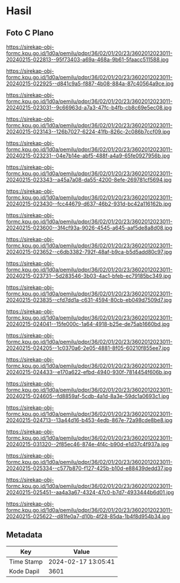 # Hasil

## Foto C Plano

https://sirekap-obj-formc.kpu.go.id/1d0a/pemilu/pdpr/36/02/01/20/23/3602012023011-20240215-022813--95f73403-a69a-468a-9b61-5faacc511588.jpg

https://sirekap-obj-formc.kpu.go.id/1d0a/pemilu/pdpr/36/02/01/20/23/3602012023011-20240215-022925--d841c9a5-f887-4b08-884a-87c40564a9ce.jpg

https://sirekap-obj-formc.kpu.go.id/1d0a/pemilu/pdpr/36/02/01/20/23/3602012023011-20240215-023031--9c66963d-a7a3-47fc-b4fb-cb8c69e5ec08.jpg

https://sirekap-obj-formc.kpu.go.id/1d0a/pemilu/pdpr/36/02/01/20/23/3602012023011-20240215-023143--126b7027-6224-41fb-826c-2c086b7ccf09.jpg

https://sirekap-obj-formc.kpu.go.id/1d0a/pemilu/pdpr/36/02/01/20/23/3602012023011-20240215-023231--04e7b14e-abf5-488f-a4a9-65fe0927956b.jpg

https://sirekap-obj-formc.kpu.go.id/1d0a/pemilu/pdpr/36/02/01/20/23/3602012023011-20240215-023343--a45a7a08-da55-4200-8efe-269781cf5694.jpg

https://sirekap-obj-formc.kpu.go.id/1d0a/pemilu/pdpr/36/02/01/20/23/3602012023011-20240215-023430--fcc44679-d637-46b2-931d-bc42a116162b.jpg

https://sirekap-obj-formc.kpu.go.id/1d0a/pemilu/pdpr/36/02/01/20/23/3602012023011-20240215-023600--3f4cf93a-9026-4545-a645-aaf5de8a8d08.jpg

https://sirekap-obj-formc.kpu.go.id/1d0a/pemilu/pdpr/36/02/01/20/23/3602012023011-20240215-023652--c6db3382-792f-48af-b9ca-b5d5add80c97.jpg

https://sirekap-obj-formc.kpu.go.id/1d0a/pemilu/pdpr/36/02/01/20/23/3602012023011-20240215-023731--5d283546-3b03-4ac1-bfeb-ec79185bc349.jpg

https://sirekap-obj-formc.kpu.go.id/1d0a/pemilu/pdpr/36/02/01/20/23/3602012023011-20240215-023835--cfd7dd1a-c631-4594-80cb-eb049d7509d7.jpg

https://sirekap-obj-formc.kpu.go.id/1d0a/pemilu/pdpr/36/02/01/20/23/3602012023011-20240215-024041--15fe000c-1a64-4918-b25e-de75ab1660bd.jpg

https://sirekap-obj-formc.kpu.go.id/1d0a/pemilu/pdpr/36/02/01/20/23/3602012023011-20240215-024205--1c0370a6-2e05-4881-8f05-60210f855ee7.jpg

https://sirekap-obj-formc.kpu.go.id/1d0a/pemilu/pdpr/36/02/01/20/23/3602012023011-20240215-024433--e170a622-efbd-4940-930f-7814454f606b.jpg

https://sirekap-obj-formc.kpu.go.id/1d0a/pemilu/pdpr/36/02/01/20/23/3602012023011-20240215-024605--fd8859af-5cdb-4a1d-8a3e-59dc1a0693c1.jpg

https://sirekap-obj-formc.kpu.go.id/1d0a/pemilu/pdpr/36/02/01/20/23/3602012023011-20240215-024713--13a44d16-b453-4edb-867e-72a98cde8be8.jpg

https://sirekap-obj-formc.kpu.go.id/1d0a/pemilu/pdpr/36/02/01/20/23/3602012023011-20240215-031320--2f85ec46-874e-4f4c-b90d-e1d37c4f937a.jpg

https://sirekap-obj-formc.kpu.go.id/1d0a/pemilu/pdpr/36/02/01/20/23/3602012023011-20240215-025334--c577b870-f127-425b-b10d-e88439dedd37.jpg

https://sirekap-obj-formc.kpu.go.id/1d0a/pemilu/pdpr/36/02/01/20/23/3602012023011-20240215-025451--aa4a3a67-4324-47c0-b7d7-4933444b6d01.jpg

https://sirekap-obj-formc.kpu.go.id/1d0a/pemilu/pdpr/36/02/01/20/23/3602012023011-20240215-025622--d81fe0a7-d10b-4f28-85da-1b4f8d954b34.jpg


## Metadata

| Key        | Value               |
| ---------- | ------------------- |
| Time Stamp | 2024-02-17 13:05:41 |
| Kode Dapil | 3601                |



